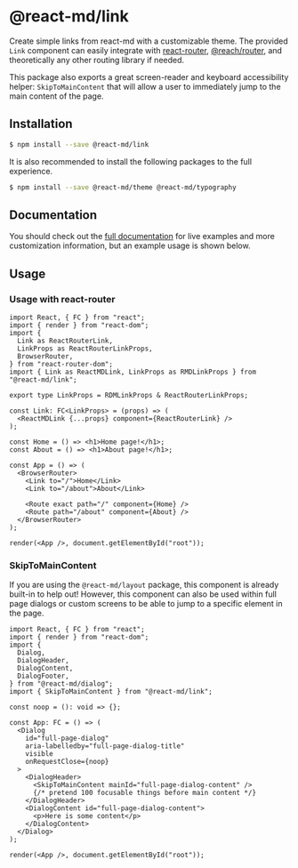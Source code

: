 # @react-md/link

Create simple links from react-md with a customizable theme. The provided `Link`
component can easily integrate with
[react-router](https://github.com/ReactTraining/react-router),
[@reach/router](https://github.com/reach/router), and theoretically any other
routing library if needed.

This package also exports a great screen-reader and keyboard accessibility
helper: `SkipToMainContent` that will allow a user to immediately jump to the
main content of the page.

## Installation

```sh
$ npm install --save @react-md/link
```

It is also recommended to install the following packages to the full experience.

```sh
$ npm install --save @react-md/theme @react-md/typography
```

<!-- DOCS_REMOVE -->

## Documentation

You should check out the
[full documentation](https://react-md.dev/packages/link/demos) for live examples
and more customization information, but an example usage is shown below.

<!-- DOCS_REMOVE_END -->

## Usage

### Usage with react-router

```tsx
import React, { FC } from "react";
import { render } from "react-dom";
import {
  Link as ReactRouterLink,
  LinkProps as ReactRouterLinkProps,
  BrowserRouter,
} from "react-router-dom";
import { Link as ReactMDLink, LinkProps as RMDLinkProps } from "@react-md/link";

export type LinkProps = RDMLinkProps & ReactRouterLinkProps;

const Link: FC<LinkProps> = (props) => (
  <ReactMDLink {...props} component={ReactRouterLink} />
);

const Home = () => <h1>Home page!</h1>;
const About = () => <h1>About page!</h1>;

const App = () => (
  <BrowserRouter>
    <Link to="/">Home</Link>
    <Link to="/about">About</Link>

    <Route exact path="/" component={Home} />
    <Route path="/about" component={About} />
  </BrowserRouter>
);

render(<App />, document.getElementById("root"));
```

### SkipToMainContent

If you are using the `@react-md/layout` package, this component is already
built-in to help out! However, this component can also be used within full page
dialogs or custom screens to be able to jump to a specific element in the page.

```tsx
import React, { FC } from "react";
import { render } from "react-dom";
import {
  Dialog,
  DialogHeader,
  DialogContent,
  DialogFooter,
} from "@react-md/dialog";
import { SkipToMainContent } from "@react-md/link";

const noop = (): void => {};

const App: FC = () => (
  <Dialog
    id="full-page-dialog"
    aria-labelledby="full-page-dialog-title"
    visible
    onRequestClose={noop}
  >
    <DialogHeader>
      <SkipToMainContent mainId="full-page-dialog-content" />
      {/* pretend 100 focusable things before main content */}
    </DialogHeader>
    <DialogContent id="full-page-dialog-content">
      <p>Here is some content</p>
    </DialogContent>
  </Dialog>
);

render(<App />, document.getElementById("root"));
```
